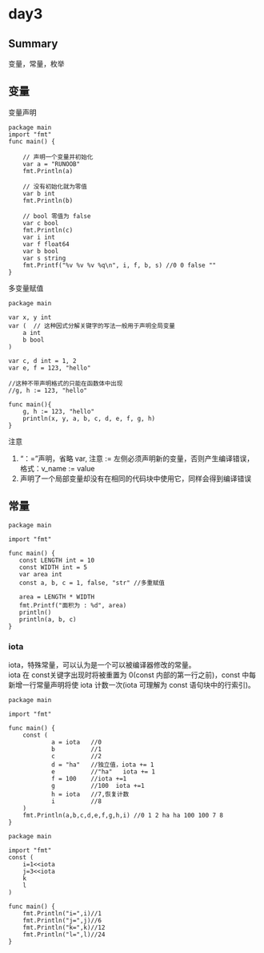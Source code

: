 # day3
## Summary
变量，常量，枚举
## 变量
变量声明
```
package main
import "fmt"
func main() {

    // 声明一个变量并初始化
    var a = "RUNOOB"
    fmt.Println(a)

    // 没有初始化就为零值
    var b int
    fmt.Println(b)

    // bool 零值为 false
    var c bool
    fmt.Println(c)
    var i int
    var f float64
    var b bool
    var s string
    fmt.Printf("%v %v %v %q\n", i, f, b, s) //0 0 false ""
}
```
多变量赋值
```
package main

var x, y int
var (  // 这种因式分解关键字的写法一般用于声明全局变量
    a int
    b bool
)

var c, d int = 1, 2
var e, f = 123, "hello"

//这种不带声明格式的只能在函数体中出现
//g, h := 123, "hello"

func main(){
    g, h := 123, "hello"
    println(x, y, a, b, c, d, e, f, g, h)
}
```
注意  
1. “：=”声明，省略 var, 注意 := 左侧必须声明新的变量，否则产生编译错误，格式：v_name := value
2. 声明了一个局部变量却没有在相同的代码块中使用它，同样会得到编译错误

## 常量
```
package main

import "fmt"

func main() {
   const LENGTH int = 10
   const WIDTH int = 5  
   var area int
   const a, b, c = 1, false, "str" //多重赋值

   area = LENGTH * WIDTH
   fmt.Printf("面积为 : %d", area)
   println()
   println(a, b, c)  
}
```
### iota
iota，特殊常量，可以认为是一个可以被编译器修改的常量。  
iota 在 const关键字出现时将被重置为 0(const 内部的第一行之前)，const 中每新增一行常量声明将使 iota 计数一次(iota 可理解为 const 语句块中的行索引)。
```
package main

import "fmt"

func main() {
    const (
            a = iota   //0
            b          //1
            c          //2
            d = "ha"   //独立值，iota += 1
            e          //"ha"   iota += 1
            f = 100    //iota +=1
            g          //100  iota +=1
            h = iota   //7,恢复计数
            i          //8
    )
    fmt.Println(a,b,c,d,e,f,g,h,i) //0 1 2 ha ha 100 100 7 8
}
```
```
package main

import "fmt"
const (
    i=1<<iota
    j=3<<iota
    k
    l
)

func main() {
    fmt.Println("i=",i)//1
    fmt.Println("j=",j)//6
    fmt.Println("k=",k)//12
    fmt.Println("l=",l)//24
}
```